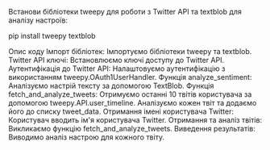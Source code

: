 Встанови бібліотеки tweepy для роботи з Twitter API та textblob для аналізу настроїв:

pip install tweepy textblob

Опис коду
Імпорт бібліотек: Імпортуємо бібліотеки tweepy та textblob.
Twitter API ключі: Встановлюємо ключі доступу до Twitter API.
Аутентифікація до Twitter API: Налаштовуємо аутентифікацію з використанням tweepy.OAuth1UserHandler.
Функція analyze_sentiment:
Аналізуємо настрій тексту за допомогою TextBlob.
Функція fetch_and_analyze_tweets:
Отримуємо останні 10 твітів користувача за допомогою tweepy.API.user_timeline.
Аналізуємо кожен твіт та додаємо його до списку tweet_data.
Отримання імені користувача Twitter: Користувач вводить ім'я користувача Twitter.
Отримання та аналіз твітів: Викликаємо функцію fetch_and_analyze_tweets.
Виведення результатів: Виводимо аналіз настрою для кожного твіту.
